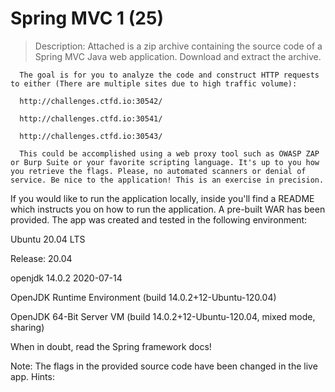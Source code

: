 # Spring MVC 1 (25)

   >  Description: Attached is a zip archive containing the source code of a Spring MVC Java web application. Download and extract the archive.

      The goal is for you to analyze the code and construct HTTP requests to either (There are multiple sites due to high traffic volume):

      http://challenges.ctfd.io:30542/

      http://challenges.ctfd.io:30541/

      http://challenges.ctfd.io:30543/

      This could be accomplished using a web proxy tool such as OWASP ZAP or Burp Suite or your favorite scripting language. It's up to you how you retrieve the flags. Please, no automated scanners or denial of service. Be nice to the application! This is an exercise in precision.

If you would like to run the application locally, inside you'll find a README which instructs you on how to run the application. A pre-built WAR has been provided. The app was created and tested in the following environment:

Ubuntu 20.04 LTS

Release: 20.04

openjdk 14.0.2 2020-07-14

OpenJDK Runtime Environment (build 14.0.2+12-Ubuntu-120.04)

OpenJDK 64-Bit Server VM (build 14.0.2+12-Ubuntu-120.04, mixed mode, sharing)

When in doubt, read the Spring framework docs!

Note: The flags in the provided source code have been changed in the live app. Hints:
